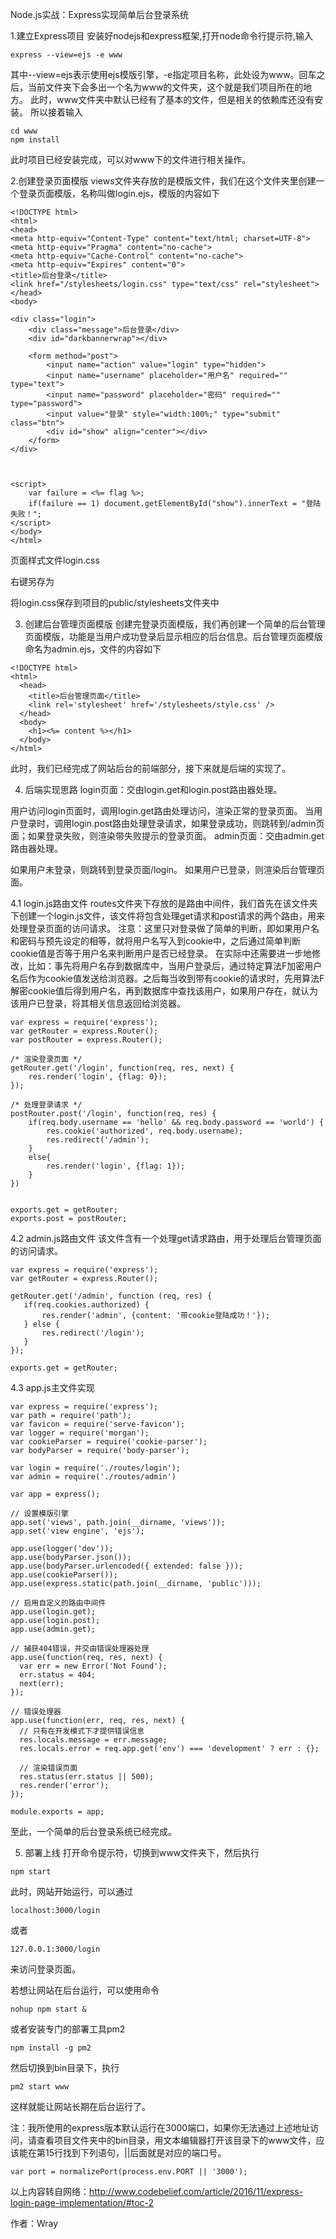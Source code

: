Node.js实战：Express实现简单后台登录系统

1.建立Express项目
安装好nodejs和express框架,打开node命令行提示符,输入
```
express --view=ejs -e www
```
其中--view=ejs表示使用ejs模版引擎，-e指定项目名称，此处设为www。回车之后，当前文件夹下会多出一个名为www的文件夹，这个就是我们项目所在的地方。 此时，www文件夹中默认已经有了基本的文件，但是相关的依赖库还没有安装。 所以接着输入
```
cd www  
npm install 
```
此时项目已经安装完成，可以对www下的文件进行相关操作。

2.创建登录页面模版
views文件夹存放的是模版文件，我们在这个文件夹里创建一个登录页面模版，名称叫做login.ejs，模版的内容如下
```
<!DOCTYPE html>  
<html>  
<head>  
<meta http-equiv="Content-Type" content="text/html; charset=UTF-8">  
<meta http-equiv="Pragma" content="no-cache">  
<meta http-equiv="Cache-Control" content="no-cache">  
<meta http-equiv="Expires" content="0">  
<title>后台登录</title>  
<link href="/stylesheets/login.css" type="text/css" rel="stylesheet">
</head>  
<body>

<div class="login">  
    <div class="message">后台登录</div>
    <div id="darkbannerwrap"></div>

    <form method="post">
        <input name="action" value="login" type="hidden">
        <input name="username" placeholder="用户名" required="" type="text">
        <input name="password" placeholder="密码" required="" type="password">
        <input value="登录" style="width:100%;" type="submit" class="btn">
        <div id="show" align="center"></div>
    </form>
</div>



<script>  
    var failure = <%= flag %>;
    if(failure == 1) document.getElementById("show").innerText = "登陆失败！";
</script>  
</body>  
</html>  
```
页面样式文件login.css

右键另存为

将login.css保存到项目的public/stylesheets文件夹中

3. 创建后台管理页面模版
创建完登录页面模版，我们再创建一个简单的后台管理页面模版，功能是当用户成功登录后显示相应的后台信息。后台管理页面模版命名为admin.ejs，文件的内容如下
```
<!DOCTYPE html>  
<html>  
  <head>
    <title>后台管理页面</title>
    <link rel='stylesheet' href='/stylesheets/style.css' />
  </head>
  <body>
    <h1><%= content %></h1>
  </body>
</html>  
```
此时，我们已经完成了网站后台的前端部分，接下来就是后端的实现了。

4. 后端实现思路
login页面：交由login.get和login.post路由器处理。

用户访问login页面时，调用login.get路由处理访问，渲染正常的登录页面。
当用户登录时，调用login.post路由处理登录请求，如果登录成功，则跳转到/admin页面；如果登录失败，则渲染带失败提示的登录页面。
admin页面：交由admin.get路由器处理。

如果用户未登录，则跳转到登录页面/login。
如果用户已登录，则渲染后台管理页面。

4.1 login.js路由文件
routes文件夹下存放的是路由中间件，我们首先在该文件夹下创建一个login.js文件，该文件将包含处理get请求和post请求的两个路由，用来处理登录页面的访问请求。 
注意：这里只对登录做了简单的判断，即如果用户名和密码与预先设定的相等，就将用户名写入到cookie中，之后通过简单判断cookie值是否等于用户名来判断用户是否已经登录。 在实际中还需要进一步地修改，比如：事先将用户名存到数据库中，当用户登录后，通过特定算法F加密用户名后作为cookie值发送给浏览器。之后每当收到带有cookie的请求时，先用算法F解密cookie值后得到用户名，再到数据库中查找该用户，如果用户存在，就认为该用户已登录，将其相关信息返回给浏览器。
```
var express = require('express');  
var getRouter = express.Router();  
var postRouter = express.Router();

/* 渲染登录页面 */
getRouter.get('/login', function(req, res, next) {  
    res.render('login', {flag: 0});
});

/* 处理登录请求 */
postRouter.post('/login', function(req, res) {  
    if(req.body.username == 'hello' && req.body.password == 'world') {
        res.cookie('authorized', req.body.username);
        res.redirect('/admin');
    }
    else{
        res.render('login', {flag: 1});
    }
})


exports.get = getRouter;  
exports.post = postRouter;  
```
4.2 admin.js路由文件
该文件含有一个处理get请求路由，用于处理后台管理页面的访问请求。
```
var express = require('express');  
var getRouter = express.Router();

getRouter.get('/admin', function (req, res) {  
   if(req.cookies.authorized) {
       res.render('admin', {content: '带cookie登陆成功！'});
   } else {
       res.redirect('/login');
   }
});

exports.get = getRouter; 
```
4.3 app.js主文件实现
```
var express = require('express');  
var path = require('path');  
var favicon = require('serve-favicon');  
var logger = require('morgan');  
var cookieParser = require('cookie-parser');  
var bodyParser = require('body-parser');

var login = require('./routes/login');  
var admin = require('./routes/admin')

var app = express();

// 设置模版引擎
app.set('views', path.join(__dirname, 'views'));  
app.set('view engine', 'ejs');

app.use(logger('dev'));  
app.use(bodyParser.json());  
app.use(bodyParser.urlencoded({ extended: false }));  
app.use(cookieParser());  
app.use(express.static(path.join(__dirname, 'public')));

// 启用自定义的路由中间件
app.use(login.get);  
app.use(login.post);  
app.use(admin.get);

// 捕获404错误，并交由错误处理器处理
app.use(function(req, res, next) {  
  var err = new Error('Not Found');
  err.status = 404;
  next(err);
});

// 错误处理器
app.use(function(err, req, res, next) {  
  // 只有在开发模式下才提供错误信息
  res.locals.message = err.message;
  res.locals.error = req.app.get('env') === 'development' ? err : {};

  // 渲染错误页面
  res.status(err.status || 500);
  res.render('error');
});

module.exports = app;  
```
至此，一个简单的后台登录系统已经完成。

5. 部署上线
打开命令提示符，切换到www文件夹下，然后执行
```
npm start  
```
此时，网站开始运行，可以通过
```
localhost:3000/login  
```
或者
```
127.0.0.1:3000/login  
```
来访问登录页面。

若想让网站在后台运行，可以使用命令
```
nohup npm start &  
```
或者安装专门的部署工具pm2
```
npm install -g pm2  
```
然后切换到bin目录下，执行
```
pm2 start www  
```
这样就能让网站长期在后台运行了。

注：我所使用的express版本默认运行在3000端口，如果你无法通过上述地址访问，请查看项目文件夹中的bin目录，用文本编辑器打开该目录下的www文件，应该能在第15行找到下列语句，||后面就是对应的端口号。
```
var port = normalizePort(process.env.PORT || '3000');  
```

以上内容转自网络：http://www.codebelief.com/article/2016/11/express-login-page-implementation/#toc-2

作者：Wray